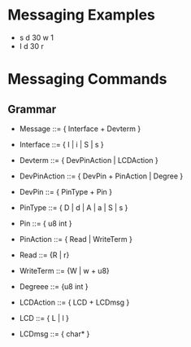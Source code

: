 # Messaging Examples #

* s d 30 w 1
* I d 30 r

# Messaging Commands #
## Grammar ##

* Message      ::= { Interface + Devterm }
* Interface    ::= { I | i | S | s }
* Devterm	     ::= { DevPinAction | LCDAction }

* DevPinAction ::= { DevPin +  PinAction | Degree }
* DevPin       ::= { PinType + Pin }
* PinType      ::= { D | d | A | a | S | s }
* Pin          ::= { u8 int }
* PinAction    ::= { Read | WriteTerm }
* Read         ::= {R | r}
* WriteTerm    ::= {W | w + u8}
* Degreee      ::= {u8 int }

* LCDAction    ::= { LCD + LCDmsg }
* LCD          ::= { L | l }
* LCDmsg       ::= { char* }

